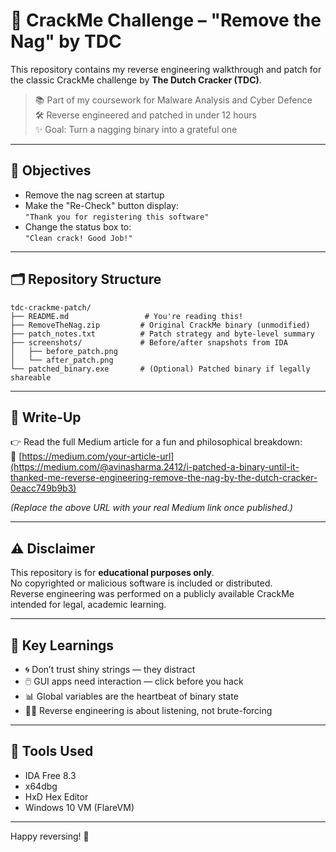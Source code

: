 # 🧠 CrackMe Challenge – "Remove the Nag" by TDC

This repository contains my reverse engineering walkthrough and patch for the classic CrackMe challenge by **The Dutch Cracker (TDC)**.

> 📚 Part of my coursework for Malware Analysis and Cyber Defence  
> 🛠️ Reverse engineered and patched in under 12 hours  
> ✨ Goal: Turn a nagging binary into a grateful one

---

## 🎯 Objectives

- Remove the nag screen at startup  
- Make the "Re-Check" button display:  
  `"Thank you for registering this software"`  
- Change the status box to:  
  `"Clean crack! Good Job!"`

---

## 🗂️ Repository Structure

```text
tdc-crackme-patch/
├── README.md                 # You're reading this!
├── RemoveTheNag.zip         # Original CrackMe binary (unmodified)
├── patch_notes.txt          # Patch strategy and byte-level summary
├── screenshots/             # Before/after snapshots from IDA
│   ├── before_patch.png
│   └── after_patch.png
└── patched_binary.exe       # (Optional) Patched binary if legally shareable
```

---

## 📖 Write-Up

👉 Read the full Medium article for a fun and philosophical breakdown:  
🔗 [https://medium.com/your-article-url](https://medium.com/@avinasharma.2412/i-patched-a-binary-until-it-thanked-me-reverse-engineering-remove-the-nag-by-the-dutch-cracker-0eacc749b9b3)

_(Replace the above URL with your real Medium link once published.)_

---

## ⚠️ Disclaimer

This repository is for **educational purposes only**.  
No copyrighted or malicious software is included or distributed.  
Reverse engineering was performed on a publicly available CrackMe intended for legal, academic learning.

---

## 🧠 Key Learnings

- 🌀 Don’t trust shiny strings — they distract
- 🖱️ GUI apps need interaction — click before you hack
- 📊 Global variables are the heartbeat of binary state
- 🧘‍♂️ Reverse engineering is about listening, not brute-forcing

---

## 🧰 Tools Used

- IDA Free 8.3
- x64dbg
- HxD Hex Editor
- Windows 10 VM (FlareVM)

---

Happy reversing! 🎯
